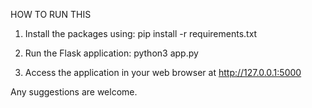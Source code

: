 HOW TO RUN THIS

1. Install the packages using:
pip install -r requirements.txt

2. Run the Flask application:
python3 app.py

3. Access the application in your web browser at http://127.0.0.1:5000

Any suggestions are welcome.
